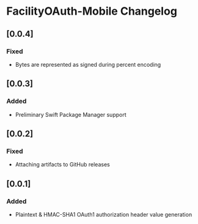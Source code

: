 <!-- Keep a Changelog guide -> https://keepachangelog.com -->

# FacilityOAuth-Mobile Changelog

## [0.0.4]
### Fixed
- Bytes are represented as signed during percent encoding

## [0.0.3]
### Added
- Preliminary Swift Package Manager support

## [0.0.2]
### Fixed
- Attaching artifacts to GitHub releases

## [0.0.1]
### Added
- Plaintext & HMAC-SHA1 OAuth1 authorization header value generation
